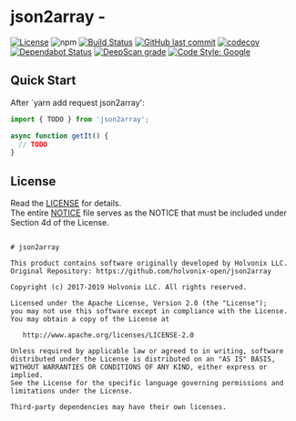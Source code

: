 # json2array - 

[![License](https://img.shields.io/badge/License-Apache%202.0-blue.svg)](./LICENSE) ![npm](https://img.shields.io/npm/v/json2array.svg) [![Build Status](https://travis-ci.com/holvonix-open/json2array.svg?branch=master)](https://travis-ci.com/holvonix-open/json2array) [![GitHub last commit](https://img.shields.io/github/last-commit/holvonix-open/json2array.svg)](https://github.com/holvonix-open/json2array/commits) [![codecov](https://codecov.io/gh/holvonix-open/json2array/branch/master/graph/badge.svg)](https://codecov.io/gh/holvonix-open/json2array) [![Dependabot Status](https://api.dependabot.com/badges/status?host=github&repo=holvonix-open/json2array)](https://dependabot.com) [![DeepScan grade](https://deepscan.io/api/teams/XX/projects/YY/branches/ZZ/badge/grade.svg)](https://deepscan.io/dashboard#view=project&tid=XX&pid=YY&bid=ZZ) [![Code Style: Google](https://img.shields.io/badge/code%20style-google-blueviolet.svg)](https://github.com/google/gts)


## Quick Start

After `yarn add request json2array':

````typescript
import { TODO } from 'json2array';

async function getIt() {
  // TODO
}
````


## License

Read the [LICENSE](LICENSE) for details.  
The entire [NOTICE](NOTICE) file serves as the NOTICE that must be included under
Section 4d of the License.

````

# json2array

This product contains software originally developed by Holvonix LLC.
Original Repository: https://github.com/holvonix-open/json2array

Copyright (c) 2017-2019 Holvonix LLC. All rights reserved.

Licensed under the Apache License, Version 2.0 (the "License");
you may not use this software except in compliance with the License.
You may obtain a copy of the License at

   http://www.apache.org/licenses/LICENSE-2.0

Unless required by applicable law or agreed to in writing, software
distributed under the License is distributed on an "AS IS" BASIS,
WITHOUT WARRANTIES OR CONDITIONS OF ANY KIND, either express or implied.
See the License for the specific language governing permissions and
limitations under the License.

Third-party dependencies may have their own licenses.

````
